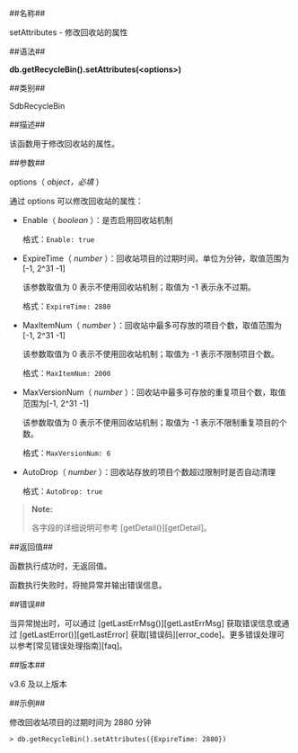 ##名称##

setAttributes - 修改回收站的属性

##语法##

**db.getRecycleBin().setAttributes(\<options\>)**

##类别##

SdbRecycleBin

##描述##

该函数用于修改回收站的属性。

##参数##

options（ *object，必填* ）

通过 options 可以修改回收站的属性：

- Enable（ *boolean* ）：是否启用回收站机制

    格式：`Enable: true`

- ExpireTime（ *number* ）：回收站项目的过期时间，单位为分钟，取值范围为[-1, 2^31 -1]

    
    该参数取值为 0 表示不使用回收站机制；取值为 -1 表示永不过期。

    格式：`ExpireTime: 2880`

- MaxItemNum（ *number* ）：回收站中最多可存放的项目个数，取值范围为[-1, 2^31 -1]

    该参数取值为 0 表示不使用回收站机制；取值为 -1 表示不限制项目个数。

    格式：`MaxItemNum: 2000`

- MaxVersionNum（ *number* ）：回收站中最多可存放的重复项目个数，取值范围为[-1, 2^31 -1]

    该参数取值为 0 表示不使用回收站机制；取值为 -1 表示不限制重复项目的个数。

    格式：`MaxVersionNum: 6`

- AutoDrop（ *number* ）：回收站存放的项目个数超过限制时是否自动清理

    格式：`AutoDrop: true`

> **Note:**
>
> 各字段的详细说明可参考 [getDetail()][getDetail]。

##返回值##

函数执行成功时，无返回值。

函数执行失败时，将抛异常并输出错误信息。

##错误##

当异常抛出时，可以通过 [getLastErrMsg()][getLastErrMsg] 获取错误信息或通过 [getLastError()][getLastError] 获取[错误码][error_code]。更多错误处理可以参考[常见错误处理指南][faq]。

##版本##

v3.6 及以上版本

##示例##

修改回收站项目的过期时间为 2880 分钟

```lang-javascript
> db.getRecycleBin().setAttributes({ExpireTime: 2880})
```

[^_^]:
    本文使用的所有引用及链接
[getLastErrMsg]:manual/Manual/Sequoiadb_Command/Global/getLastErrMsg.md
[getLastError]:manual/Manual/Sequoiadb_Command/Global/getLastError.md
[faq]:manual/FAQ/faq_sdb.md
[error_code]:manual/Manual/Sequoiadb_error_code.md
[getDetail]:manual/Manual/Sequoiadb_Command/SdbRecycleBin/getDetail.md#返回值
